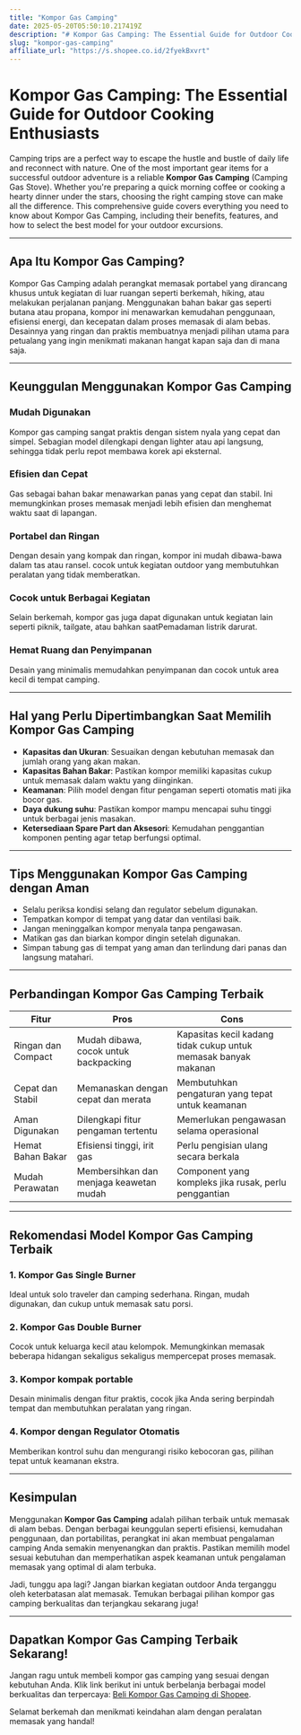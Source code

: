 ```yaml
---
title: "Kompor Gas Camping"
date: 2025-05-20T05:50:10.217419Z
description: "# Kompor Gas Camping: The Essential Guide for Outdoor Cooking Enthusiasts..."
slug: "kompor-gas-camping"
affiliate_url: "https://s.shopee.co.id/2fyekBxvrt"
---
```

# Kompor Gas Camping: The Essential Guide for Outdoor Cooking Enthusiasts

Camping trips are a perfect way to escape the hustle and bustle of daily life and reconnect with nature. One of the most important gear items for a successful outdoor adventure is a reliable **Kompor Gas Camping** (Camping Gas Stove). Whether you're preparing a quick morning coffee or cooking a hearty dinner under the stars, choosing the right camping stove can make all the difference. This comprehensive guide covers everything you need to know about Kompor Gas Camping, including their benefits, features, and how to select the best model for your outdoor excursions.

---

## Apa Itu Kompor Gas Camping?

Kompor Gas Camping adalah perangkat memasak portabel yang dirancang khusus untuk kegiatan di luar ruangan seperti berkemah, hiking, atau melakukan perjalanan panjang. Menggunakan bahan bakar gas seperti butana atau propana, kompor ini menawarkan kemudahan penggunaan, efisiensi energi, dan kecepatan dalam proses memasak di alam bebas. Desainnya yang ringan dan praktis membuatnya menjadi pilihan utama para petualang yang ingin menikmati makanan hangat kapan saja dan di mana saja.

---

## Keunggulan Menggunakan Kompor Gas Camping

### Mudah Digunakan
Kompor gas camping sangat praktis dengan sistem nyala yang cepat dan simpel. Sebagian model dilengkapi dengan lighter atau api langsung, sehingga tidak perlu repot membawa korek api eksternal.

### Efisien dan Cepat
Gas sebagai bahan bakar menawarkan panas yang cepat dan stabil. Ini memungkinkan proses memasak menjadi lebih efisien dan menghemat waktu saat di lapangan.

### Portabel dan Ringan
Dengan desain yang kompak dan ringan, kompor ini mudah dibawa-bawa dalam tas atau ransel. cocok untuk kegiatan outdoor yang membutuhkan peralatan yang tidak memberatkan.

### Cocok untuk Berbagai Kegiatan
Selain berkemah, kompor gas juga dapat digunakan untuk kegiatan lain seperti piknik, tailgate, atau bahkan saatPemadaman listrik darurat.

### Hemat Ruang dan Penyimpanan
Desain yang minimalis memudahkan penyimpanan dan cocok untuk area kecil di tempat camping.

---

## Hal yang Perlu Dipertimbangkan Saat Memilih Kompor Gas Camping

- **Kapasitas dan Ukuran**: Sesuaikan dengan kebutuhan memasak dan jumlah orang yang akan makan.
- **Kapasitas Bahan Bakar**: Pastikan kompor memiliki kapasitas cukup untuk memasak dalam waktu yang diinginkan.
- **Keamanan**: Pilih model dengan fitur pengaman seperti otomatis mati jika bocor gas.
- **Daya dukung suhu**: Pastikan kompor mampu mencapai suhu tinggi untuk berbagai jenis masakan.
- **Ketersediaan Spare Part dan Aksesori**: Kemudahan penggantian komponen penting agar tetap berfungsi optimal.

---

## Tips Menggunakan Kompor Gas Camping dengan Aman

- Selalu periksa kondisi selang dan regulator sebelum digunakan.
- Tempatkan kompor di tempat yang datar dan ventilasi baik.
- Jangan meninggalkan kompor menyala tanpa pengawasan.
- Matikan gas dan biarkan kompor dingin setelah digunakan.
- Simpan tabung gas di tempat yang aman dan terlindung dari panas dan langsung matahari.

---

## Perbandingan Kompor Gas Camping Terbaik

| Fitur                | Pros                                           | Cons                                            |
|----------------------|------------------------------------------------|------------------------------------------------|
| Ringan dan Compact | Mudah dibawa, cocok untuk backpacking       | Kapasitas kecil kadang tidak cukup untuk memasak banyak makanan |
| Cepat dan Stabil   | Memanaskan dengan cepat dan merata          | Membutuhkan pengaturan yang tepat untuk keamanan |
| Aman Digunakan     | Dilengkapi fitur pengaman tertentu        | Memerlukan pengawasan selama operasional  |
| Hemat Bahan Bakar | Efisiensi tinggi, irit gas                  | Perlu pengisian ulang secara berkala     |
| Mudah Perawatan    | Membersihkan dan menjaga keawetan mudah  | Component yang kompleks jika rusak, perlu penggantian |

---

## Rekomendasi Model Kompor Gas Camping Terbaik

### 1. Kompor Gas Single Burner
Ideal untuk solo traveler dan camping sederhana. Ringan, mudah digunakan, dan cukup untuk memasak satu porsi.

### 2. Kompor Gas Double Burner
Cocok untuk keluarga kecil atau kelompok. Memungkinkan memasak beberapa hidangan sekaligus sekaligus mempercepat proses memasak.

### 3. Kompor kompak portable
Desain minimalis dengan fitur praktis, cocok jika Anda sering berpindah tempat dan membutuhkan peralatan yang ringan.

### 4. Kompor dengan Regulator Otomatis
Memberikan kontrol suhu dan mengurangi risiko kebocoran gas, pilihan tepat untuk keamanan ekstra.

---

## Kesimpulan

Menggunakan **Kompor Gas Camping** adalah pilihan terbaik untuk memasak di alam bebas. Dengan berbagai keunggulan seperti efisiensi, kemudahan penggunaan, dan portabilitas, perangkat ini akan membuat pengalaman camping Anda semakin menyenangkan dan praktis. Pastikan memilih model sesuai kebutuhan dan memperhatikan aspek keamanan untuk pengalaman memasak yang optimal di alam terbuka.

Jadi, tunggu apa lagi? Jangan biarkan kegiatan outdoor Anda terganggu oleh keterbatasan alat memasak. Temukan berbagai pilihan kompor gas camping berkualitas dan terjangkau sekarang juga!

---

## Dapatkan Kompor Gas Camping Terbaik Sekarang!

Jangan ragu untuk membeli kompor gas camping yang sesuai dengan kebutuhan Anda. Klik link berikut ini untuk berbelanja berbagai model berkualitas dan terpercaya: [Beli Kompor Gas Camping di Shopee](https://s.shopee.co.id/2fyekBxvrt).

Selamat berkemah dan menikmati keindahan alam dengan peralatan memasak yang handal!